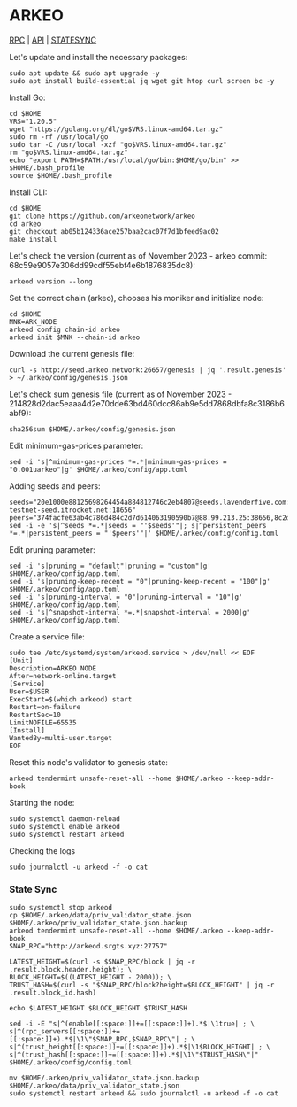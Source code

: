 # ARKEO
[RPC](http://arkeo.srgts.xyz:27757) | [API](http://arkeo.srgts.xyz:1177) | [STATESYNC](#title1) 

Let's update and install the necessary packages:
````
sudo apt update && sudo apt upgrade -y
sudo apt install build-essential jq wget git htop curl screen bc -y
````
Install Go:
````
cd $HOME
VRS="1.20.5"
wget "https://golang.org/dl/go$VRS.linux-amd64.tar.gz"
sudo rm -rf /usr/local/go
sudo tar -C /usr/local -xzf "go$VRS.linux-amd64.tar.gz"
rm "go$VRS.linux-amd64.tar.gz"
echo "export PATH=$PATH:/usr/local/go/bin:$HOME/go/bin" >> $HOME/.bash_profile
source $HOME/.bash_profile
````
Install CLI:
````
cd $HOME
git clone https://github.com/arkeonetwork/arkeo
cd arkeo
git checkout ab05b124336ace257baa2cac07f7d1bfeed9ac02
make install
````
Let's check the version (current as of November 2023 - arkeo commit: 68c59e9057e306dd99cdf55ebf4e6b1876835dc8):
````
arkeod version --long
````
Set the correct chain (arkeo), chooses his moniker and initialize node:
````
cd $HOME
MNK=ARK_NODE
arkeod config chain-id arkeo
arkeod init $MNK --chain-id arkeo
````
Download the current genesis file:
````
curl -s http://seed.arkeo.network:26657/genesis | jq '.result.genesis' > ~/.arkeo/config/genesis.json
````
Let's check sum genesis file (current as of November 2023 - 214828d2dac5eaaa4d2e70dde63bd460dcc86ab9e5dd7868dbfa8c3186b6abf9):
````
sha256sum $HOME/.arkeo/config/genesis.json
````
Edit minimum-gas-prices parameter:
````
sed -i 's|^minimum-gas-prices *=.*|minimum-gas-prices = "0.001uarkeo"|g' $HOME/.arkeo/config/app.toml
````
Adding seeds and peers:
````
seeds="20e1000e88125698264454a884812746c2eb4807@seeds.lavenderfive.com:22856,df0561c0418f7ae31970a2cc5adaf0e81ea5923f@arkeo-testnet-seed.itrocket.net:18656"
peers="374facfe63ab4c786d484c2d7d614063190590b7@88.99.213.25:38656,8c2d799bcc4fbf44ef34bbd2631db5c3f4619e41@213.239.207.175:60656,939ab74d3f49428b9c5c6150929037680051e14e@65.109.30.110:22856,b3a8a2660ca5520e385df6d4f42fac8c6fab1fd0@144.126.142.78:34656,98911188da7520af2165b3562b1b28fdc55ed5e7@65.108.91.152:26656"
sed -i -e 's|^seeds *=.*|seeds = "'$seeds'"|; s|^persistent_peers *=.*|persistent_peers = "'$peers'"|' $HOME/.arkeo/config/config.toml
````
Edit pruning parameter:
````
sed -i 's|pruning = "default"|pruning = "custom"|g' $HOME/.arkeo/config/app.toml
sed -i 's|pruning-keep-recent = "0"|pruning-keep-recent = "100"|g' $HOME/.arkeo/config/app.toml
sed -i 's|pruning-interval = "0"|pruning-interval = "10"|g' $HOME/.arkeo/config/app.toml
sed -i 's|^snapshot-interval *=.*|snapshot-interval = 2000|g' $HOME/.arkeo/config/app.toml
````
Create a service file:
````
sudo tee /etc/systemd/system/arkeod.service > /dev/null << EOF
[Unit]
Description=ARKEO NODE
After=network-online.target
[Service]
User=$USER
ExecStart=$(which arkeod) start
Restart=on-failure
RestartSec=10
LimitNOFILE=65535
[Install]
WantedBy=multi-user.target
EOF
````
Reset this node's validator to genesis state:
````
arkeod tendermint unsafe-reset-all --home $HOME/.arkeo --keep-addr-book
````
Starting the node:
````
sudo systemctl daemon-reload
sudo systemctl enable arkeod
sudo systemctl restart arkeod
````
Checking the logs
````
sudo journalctl -u arkeod -f -o cat
````
### <a id="title1">State Sync</a>
````
sudo systemctl stop arkeod
cp $HOME/.arkeo/data/priv_validator_state.json $HOME/.arkeo/priv_validator_state.json.backup
arkeod tendermint unsafe-reset-all --home $HOME/.arkeo --keep-addr-book
SNAP_RPC="http://arkeod.srgts.xyz:27757"

LATEST_HEIGHT=$(curl -s $SNAP_RPC/block | jq -r .result.block.header.height); \
BLOCK_HEIGHT=$((LATEST_HEIGHT - 2000)); \
TRUST_HASH=$(curl -s "$SNAP_RPC/block?height=$BLOCK_HEIGHT" | jq -r .result.block_id.hash)

echo $LATEST_HEIGHT $BLOCK_HEIGHT $TRUST_HASH

sed -i -E "s|^(enable[[:space:]]+=[[:space:]]+).*$|\1true| ; \
s|^(rpc_servers[[:space:]]+=[[:space:]]+).*$|\1\"$SNAP_RPC,$SNAP_RPC\"| ; \
s|^(trust_height[[:space:]]+=[[:space:]]+).*$|\1$BLOCK_HEIGHT| ; \
s|^(trust_hash[[:space:]]+=[[:space:]]+).*$|\1\"$TRUST_HASH\"|" $HOME/.arkeo/config/config.toml

mv $HOME/.arkeo/priv_validator_state.json.backup $HOME/.arkeo/data/priv_validator_state.json
sudo systemctl restart arkeod && sudo journalctl -u arkeod -f -o cat
````
